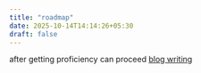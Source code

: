 ```yaml
---
title: "roadmap"
date: 2025-10-14T14:14:26+05:30
draft: false
---
```


after getting proficiency can proceed [blog writing](/roadmap/blog)
